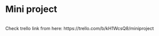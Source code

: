 <h1> Mini project </h1>  <br>
Check trello link from here: https://trello.com/b/kH1WcsQ8/miniproject
